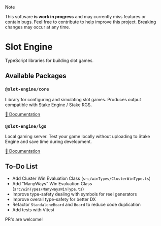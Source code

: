 > [!NOTE]
> This software **is work in progress** and may currently miss features or contain bugs. Feel free to contribute to help improve this project. Breaking changes may occur at any time.

# Slot Engine

TypeScript libraries for building slot games.

## Available Packages

### `@slot-engine/core`

Library for configuring and simulating slot games. Produces output compatible with Stake Engine / Stake RGS.

[📖 Documentation](https://slot-engine.dev/docs/core)  

### `@slot-engine/lgs`

Local gaming server. Test your game locally without uploading to Stake Engine and save time during development.

[📖 Documentation](https://slot-engine.dev/docs/lgs)

## To-Do List
- Add Cluster Win Evaluation Class (`src/winTypes/ClusterWinType.ts`)
- Add "ManyWays" Win Evaluation Class (`src/winTypes/ManywaysWinType.ts`)
- Improve type-safety dealing with symbols for reel generators
- Improve overall type-safety for better DX
- Refactor `StandaloneBoard` and `Board` to reduce code duplication
- Add tests with Vitest

PR's are welcome!